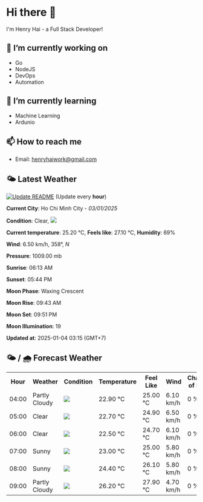 # Hi there 👋

I'm Henry Hai - a Full Stack Developer!

## 🔭 I’m currently working on

- Go
- NodeJS
- DevOps
- Automation

## 🌱 I’m currently learning

- Machine Learning
- Ardunio

## 📫 How to reach me

- Email: <henryhaiwork@gmail.com>

## 🌤️ Latest Weather
[![Update README](https://github.com/henry0hai/henry0hai/actions/workflows/udpateReadme.yml/badge.svg)](https://github.com/henry0hai/henry0hai/actions/workflows/udpateReadme.yml)
(Update every **hour**)
<!-- CURRENT_WEATHER:START -->
**Current City**: Ho Chi Minh City - *03/01/2025*

**Condition**: Clear, <img src="https://cdn.weatherapi.com/weather/64x64/night/113.png"/>

**Current temperature**: 25.20 °C, **Feels like**: 27.10 °C, **Humidity**: 69%

**Wind**: 6.50 km/h, 358°, *N*

**Pressure**: 1009.00 mb

**Sunrise**: 06:13 AM

**Sunset**: 05:44 PM

**Moon Phase**: Waxing Crescent

**Moon Rise**: 09:43 AM

**Moon Set**: 09:51 PM

**Moon Illumination**: 19

**Updated at**: 2025-01-04 03:15 (GMT+7)<!-- CURRENT_WEATHER:END -->

## 🌤️ / 🌧️ Forecast Weather
<!-- FORECAST_WEATHER:START -->
<table>
		<tr>
			<th>Hour</th>
			<th>Weather</th>
			<th>Condition</th>
			<th>Temperature</th>
			<th>Feel Like</th>
			<th>Wind</th>
			<th>Chance of Rain</th>
		</tr>
				<tr>
					<td>04:00</td>
					<td>Partly Cloudy </td>
					<td><img src='https://cdn.weatherapi.com/weather/64x64/night/116.png'/></td>
					<td>22.90 °C</td>
					<td>25.00 °C</td>
					<td>6.10 km/h</td>
					<td>0 %</td>
				</tr>
				<tr>
					<td>05:00</td>
					<td>Clear </td>
					<td><img src='https://cdn.weatherapi.com/weather/64x64/night/113.png'/></td>
					<td>22.70 °C</td>
					<td>24.90 °C</td>
					<td>6.50 km/h</td>
					<td>0 %</td>
				</tr>
				<tr>
					<td>06:00</td>
					<td>Clear </td>
					<td><img src='https://cdn.weatherapi.com/weather/64x64/night/113.png'/></td>
					<td>22.50 °C</td>
					<td>24.70 °C</td>
					<td>6.10 km/h</td>
					<td>0 %</td>
				</tr>
				<tr>
					<td>07:00</td>
					<td>Sunny</td>
					<td><img src='https://cdn.weatherapi.com/weather/64x64/day/113.png'/></td>
					<td>23.00 °C</td>
					<td>25.00 °C</td>
					<td>5.80 km/h</td>
					<td>0 %</td>
				</tr>
				<tr>
					<td>08:00</td>
					<td>Sunny</td>
					<td><img src='https://cdn.weatherapi.com/weather/64x64/day/113.png'/></td>
					<td>24.40 °C</td>
					<td>26.10 °C</td>
					<td>5.80 km/h</td>
					<td>0 %</td>
				</tr>
				<tr>
					<td>09:00</td>
					<td>Partly Cloudy </td>
					<td><img src='https://cdn.weatherapi.com/weather/64x64/day/116.png'/></td>
					<td>26.20 °C</td>
					<td>27.90 °C</td>
					<td>4.70 km/h</td>
					<td>0 %</td>
				</tr>
</table>
<!-- FORECAST_WEATHER:END -->
